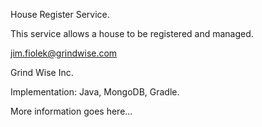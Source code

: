 House Register Service.

This service allows a house to be registered and managed.

jim.fiolek@grindwise.com

Grind Wise Inc.

Implementation: Java, MongoDB, Gradle.

More information goes here...
